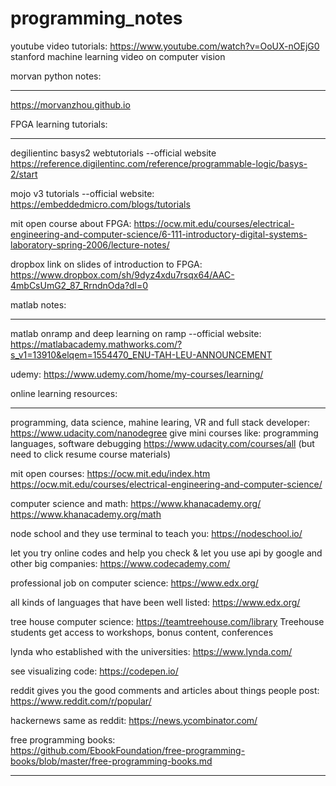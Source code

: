 # programming_notes
youtube video tutorials:
https://www.youtube.com/watch?v=OoUX-nOEjG0
stanford machine learning video on computer vision

morvan python notes:
*****************************************************************************************************************************
https://morvanzhou.github.io

FPGA learning tutorials:
*****************************************************************************************************************************
degilientinc basys2 webtutorials  --official website
https://reference.digilentinc.com/reference/programmable-logic/basys-2/start

mojo v3 tutorials --official website:
https://embeddedmicro.com/blogs/tutorials

mit open course about FPGA:
https://ocw.mit.edu/courses/electrical-engineering-and-computer-science/6-111-introductory-digital-systems-laboratory-spring-2006/lecture-notes/

dropbox link on slides of introduction to FPGA:
https://www.dropbox.com/sh/9dyz4xdu7rsqx64/AAC-4mbCsUmG2_87_RrndnOda?dl=0


matlab notes:
*****************************************************************************************************************************
matlab onramp and deep learning on ramp --official website:
https://matlabacademy.mathworks.com/?s_v1=13910&elqem=1554470_ENU-TAH-LEU-ANNOUNCEMENT

udemy:
https://www.udemy.com/home/my-courses/learning/

online learning resources:
*****************************************************************************************************************************
programming, data science, mahine learing, VR and full stack developer:
https://www.udacity.com/nanodegree
give mini courses like: programming languages, software debugging
https://www.udacity.com/courses/all
(but need to click resume course materials)

mit open courses:
https://ocw.mit.edu/index.htm
https://ocw.mit.edu/courses/electrical-engineering-and-computer-science/

computer science and math:
https://www.khanacademy.org/
https://www.khanacademy.org/math

node school and they use terminal to teach you:
https://nodeschool.io/

let you try online codes and help you check & let you use api by google and other big companies:
https://www.codecademy.com/

professional job on computer science:
https://www.edx.org/

all kinds of languages that have been well listed:
https://www.edx.org/

tree house computer science:
https://teamtreehouse.com/library
Treehouse students get access to workshops, bonus content, conferences

lynda who established with the universities:
https://www.lynda.com/

see visualizing code:
https://codepen.io/

reddit gives you the good comments and articles about things people post:
https://www.reddit.com/r/popular/

hackernews same as reddit:
https://news.ycombinator.com/

free programming books:  
https://github.com/EbookFoundation/free-programming-books/blob/master/free-programming-books.md
_____________________________________________________________________________________________________________________________
